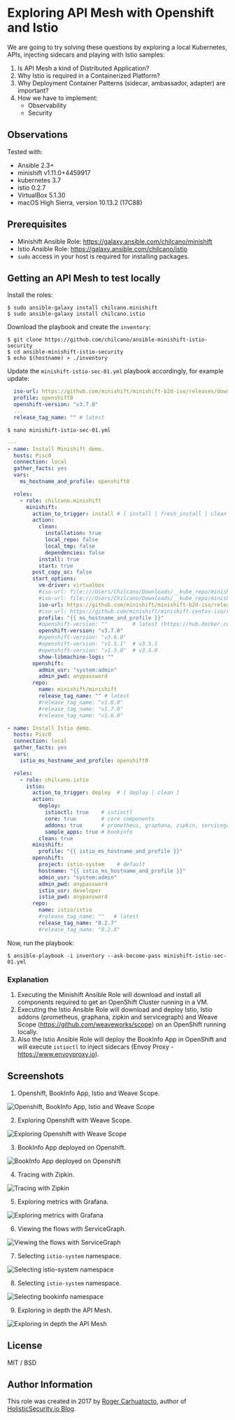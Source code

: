 # Exploring API Mesh with Openshift and Istio

We are going to try solving these questions by exploring a local Kubernetes, APIs, injecting sidecars and playing with Istio samples:

1. Is API Mesh a kind of Distributed Application?
2. Why Istio is required in a Containerized Platform?
3. Why Deployment Container Patterns (sidecar, ambassador, adapter) are important?
4. How we have to implement:  
   * Observability
   * Security  

## Observations

Tested with:

- Ansible 2.3+
- minishift v1.11.0+4459917
- kubernetes 3.7
- istio 0.2.7
- VirtualBox 5.1.30
- macOS High Sierra, version 10.13.2 (17C88)

## Prerequisites

- Minishift Ansible Role: https://galaxy.ansible.com/chilcano/minishift
- Istio Ansible Role: https://galaxy.ansible.com/chilcano/istio
- `sudo` access in your host is required for installing packages.


## Getting an API Mesh to test locally

Install the roles:
```
$ sudo ansible-galaxy install chilcano.minishift
$ sudo ansible-galaxy install chilcano.istio
```

Download the playbook and create the `inventory`:
```
$ git clone https://github.com/chilcano/ansible-minishift-istio-security
$ cd ansible-minishift-istio-security
$ echo $(hostname) > ./inventory
```

Update the `minishift-istio-sec-01.yml` playbook accordingly, for example update:

```yaml
  iso-url: https://github.com/minishift/minishift-b2d-iso/releases/download/v1.2.0/minishift-b2d.iso
  profile: openshift0
  openshift-version: "v3.7.0"
  ...
  release_tag_name: "" # latest
```

```
$ nano minishift-istio-sec-01.yml
```

```yaml
---
- name: Install Minishift demo.
  hosts: Pisc0
  connection: local
  gather_facts: yes
  vars:
    ms_hostname_and_profile: openshift0

  roles:
    - role: chilcano.minishift
      minishift:
        action_to_trigger: install # [ install | fresh_install | clean ]
        action:
          clean:
            installation: true
            local_repo: false
            local_tmp: false
            dependencies: false
          install: true
          start: true
        post_copy_oc: false
        start_options:
          vm-driver: virtualbox
          #iso-url: file:///Users/Chilcano/Downloads/__kube_repo/minishift-b2d-iso/v1.2.0/minishift-b2d.iso
          #iso-url: file:///Users/Chilcano/Downloads/__kube_repo/minishift-centos-iso/v1.2.0/minishift-centos7.iso
          iso-url: https://github.com/minishift/minishift-b2d-iso/releases/download/v1.2.0/minishift-b2d.iso
          #iso-url: https://github.com/minishift/minishift-centos-iso/releases/download/v1.2.0/minishift-centos7.iso
          profile: "{{ ms_hostname_and_profile }}"
          #openshift-version: ""        # latest (https://hub.docker.com/r/openshift/origin/tags)
          openshift-version: "v3.7.0"
          #openshift-version: "v3.6.0"
          #openshift-version: "v1.5.1"  # v3.5.1
          #openshift-version: "v1.5.0"  # v3.5.0
          show-libmachine-logs: ""
        openshift:
          admin_usr: "system:admin"
          admin_pwd: anypassword
        repo:
          name: minishift/minishift
          release_tag_name: "" # latest
          #release_tag_name: "v1.8.0"
          #release_tag_name: "v1.7.0"
          #release_tag_name: "v1.6.0"

- name: Install Istio demo.
  hosts: Pisc0
  connection: local
  gather_facts: yes
  vars:
    istio_ms_hostname_and_profile: openshift0

  roles:
    - role: chilcano.istio
      istio:
        action_to_trigger: deploy  # [ deploy | clean ]
        action:
          deploy:
            istioctl: true    # istioctl
            core: true        # core components
            addons: true      # prometheus, graphana, zipkin, servicegraph
            sample_apps: true # bookinfo
          clean: true
        minishift:
          profile: "{{ istio_ms_hostname_and_profile }}"
        openshift:
          project: istio-system    # default
          hostname: "{{ istio_ms_hostname_and_profile }}"
          admin_usr: "system:admin"
          admin_pwd: anypassword
          istio_usr: developer
          istio_pwd: anypassword
        repo:
          name: istio/istio
          #release_tag_name: ""   # latest
          release_tag_name: "0.2.7"
          #release_tag_name: "0.2.6"
```

Now, run the playbook:
```
$ ansible-playbook -i inventory --ask-become-pass minishift-istio-sec-01.yml
```


### Explanation

1. Executing the Minishift Ansible Role will download and install all components required to get an OpenShift Cluster running in a VM.
2. Executing the Istio Ansible Role will download and deploy Istio, Istio addons (prometheus, graphana, zipkin and servicegraph) and Weave Scope (https://github.com/weaveworks/scope) on an OpenShift running locally.
3. Also the Istio Ansible Role will deploy the BookInfo App in OpenShift and will execute `istioctl` to inject sidecars (Envoy Proxy - https://www.envoyproxy.io).

## Screenshots

1. Openshift, BookInfo App, Istio and Weave Scope.

![Openshift, BookInfo App, Istio and Weave Scope](https://github.com/chilcano/ansible-minishift-istio-security/blob/master/imgs/api-mesh-security-1-openshift.png "Openshift, BookInfo App, Istio and Weave Scope")

2. Exploring Openshift with Weave Scope.

![Exploring Openshift with Weave Scope](https://github.com/chilcano/ansible-minishift-istio-security/blob/master/imgs/api-mesh-security-2-weave-scope.png "Exploring Openshift with Weave Scope")

3. BookInfo App deployed on Openshift.

![BookInfo App deployed on Openshift](https://github.com/chilcano/ansible-minishift-istio-security/blob/master/imgs/api-mesh-security-3-istio-bookinfo-app.png "BookInfo App deployed on Openshift")

4. Tracing with Zipkin.

![Tracing with Zipkin](https://github.com/chilcano/ansible-minishift-istio-security/blob/master/imgs/api-mesh-security-4-istio-zipkin.png "Tracing with Zipkin")


5. Exploring metrics with Grafana.

![Exploring metrics with Grafana](https://github.com/chilcano/ansible-minishift-istio-security/blob/master/imgs/api-mesh-security-5-istio-grafana.png "Exploring metrics with Grafana")

6. Viewing the flows with ServiceGraph.

![Viewing the flows with ServiceGraph](https://github.com/chilcano/ansible-minishift-istio-security/blob/master/imgs/api-mesh-security-6-istio-servicegraph.png "Viewing the flows with ServiceGraph")

7. Selecting `istio-system` namespace.

![Selecting istio-system namespace](https://github.com/chilcano/ansible-minishift-istio-security/blob/master/imgs/api-mesh-security-7-weave-scope-istio-system.png "Selecting istio-system namespace")

8. Selecting `istio-system` namespace.

![Selecting bookinfo namespace](https://github.com/chilcano/ansible-minishift-istio-security/blob/master/imgs/api-mesh-security-8-weave-scope-bookinfo.png "Selecting bookinfo namespace")

9. Exploring in depth the API Mesh.

![Exploring in depth the API Mesh](https://github.com/chilcano/ansible-minishift-istio-security/blob/master/imgs/api-mesh-security-9-weave-scope-bookinfo-mesh.png "Exploring in depth the API Mesh")


## License

MIT / BSD

## Author Information

This role was created in 2017 by [Roger Carhuatocto](https://www.linkedin.com/in/rcarhuatocto), author of [HolisticSecurity.io Blog](https://holisticsecurity.io).
